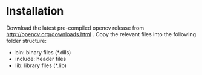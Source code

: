 # Installation

Download the latest pre-compiled opencv release from http://opencv.org/downloads.html .
Copy the relevant files into the following folder structure:

- bin: binary files (*.dlls)
- include: header files
- lib: library files (*.lib)

